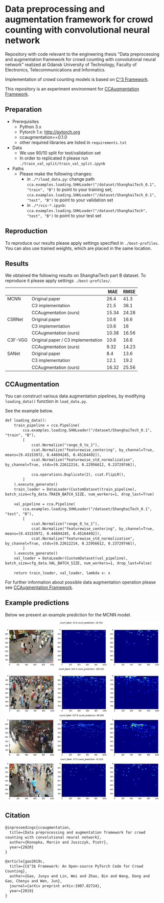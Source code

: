 # Data preprocessing and augmentation framework for crowd counting with convolutional neural network

Repository with code relevant to the engineering thesis "Data preprocessing and augmentation framework for crowd counting with convolutional neural network" realized at Gdansk University of Technology, Faculty of Electronics, Telecommunications and Informatics.

Implementation of crowd counting models is based on [C^3 Framework](https://github.com/gjy3035/C-3-Framework).

This repository is an experiment environment for [CCAugmentation Framework](https://github.com/pijuszczyk/CCAugmentation).

## Preparation
- Prerequisites
  - Python 3.x
  - Pytorch 1.x: http://pytorch.org
  - ccaugmentation==0.1.0
  - other required libraries are listed in ```requirements.txt```
- Data
  - We use 90/10 split for test/validation set
  - In order to replicated it please run `./train_val_split/train_val_split.ipynb`
- Paths
  - Please make the following changes:
    - in `./*/load_data.py`: change path `cca.examples.loading.SHHLoader("/dataset/ShanghaiTech_0.1", "train", "B")` to point to your training set; `cca.examples.loading.SHHLoader("/dataset/ShanghaiTech_0.1", "test", "B")` to point to your validation set
    - in `./*/vis-*.ipynb`: `cca.examples.loading.SHHLoader("/dataset/ShanghaiTech", "test", "B")` to point to your test set

## Reproduction
 
To reproduce our results please apply settings specified in `./best-profiles`. You can also use trained weights, which are placed in the same location.

## Results

We obtained the following results on ShanghaiTech part B dataset. To reproduce it please apply settings `./best-profiles/`.

|         |                                    | MAE   | RMSE  |
|---------|------------------------------------|-------|-------|
|   MCNN  | Original paper                     |  26.4 |  41.3 |
|         | C3 implementation                  |  21.5 |  38.1 |
|         | CCAugmentation (ours)              | 15.34 | 24.28 |
|  CSRNet | Original paper                     |  10.6 |  16.6 |
|         | C3 implementation                  |  10.6 |    16 |
|         | CCAugmentation (ours)              | 10.38 | 16.56 |
| C3F-VGG | Original paper / C3 implementation |  10.6 |  16.6 |
|         | CCAugmentation (ours)              |  9.32 | 14.23 |
|  SANet  | Original paper                     |   8.4 |  13.6 |
|         | C3 implementation                  |  12.1 |  19.2 |
|         | CCAugmentation (ours)              | 16.32 | 25.56 |

## CCAugmentation

You can construct various data augmentation pipelines, by modifying ```loading_data()``` function in ```load_data.py```.

See the example below.

```
def loading_data():
    train_pipeline = cca.Pipeline(
        cca.examples.loading.SHHLoader("/dataset/ShanghaiTech_0.1", "train", "B"),
        [
            ccat.Normalize("range_0_to_1"),
            ccat.Normalize("featurewise_centering", by_channel=True, means=[0.43153972, 0.44694245, 0.45164492]),
            ccat.Normalize("featurewise_std_normalization", by_channel=True, stds=[0.22612214, 0.22956612, 0.23729746]),
            
            cca.operations.Duplicate(2), ccat.FlipLR(),   
        ]
    ).execute_generate()
    train_loader = DataLoader(CustomDataset(train_pipeline), batch_size=cfg_data.TRAIN_BATCH_SIZE, num_workers=1, drop_last=True)

    val_pipeline = cca.Pipeline(
        cca.examples.loading.SHHLoader("/dataset/ShanghaiTech_0.1", "test", "B"),
        [
            ccat.Normalize("range_0_to_1"),
            ccat.Normalize("featurewise_centering", by_channel=True, means=[0.43153972, 0.44694245, 0.45164492]),
            ccat.Normalize("featurewise_std_normalization", by_channel=True, stds=[0.22612214, 0.22956612, 0.23729746]),
        ]
    ).execute_generate()
    val_loader = DataLoader(CustomDataset(val_pipeline), batch_size=cfg_data.VAL_BATCH_SIZE, num_workers=1, drop_last=False)
    
    return train_loader, val_loader, lambda x: x
```

For further information about possible data augmentation operation please see [CCAugmentation Framework](https://github.com/pijuszczyk/CCAugmentation).

## Example predictions

Below we present an example prediction for the MCNN model.

![img](./img/mcnn_output_15.62_23.93.png)

## Citation

```
@inproceedings{ccaugmentation,
  title={Data preprocessing and augmentation framework for crowd counting with convolutional neural network},
  author={Konopka, Marcin and Juszczyk, Piotr},
  year={2020}
}
```
```
@article{gao2019c,
  title={C$^3$ Framework: An Open-source PyTorch Code for Crowd Counting},
  author={Gao, Junyu and Lin, Wei and Zhao, Bin and Wang, Dong and Gao, Chenyu and Wen, Jun},
  journal={arXiv preprint arXiv:1907.02724},
  year={2019}
}
```
